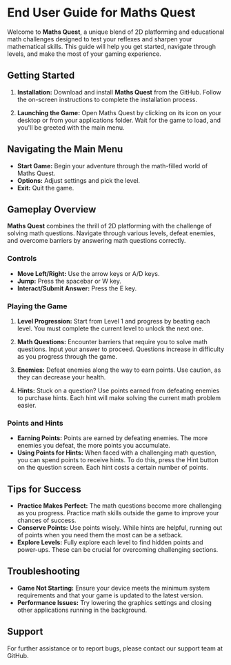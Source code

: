 End User Guide for **Maths Quest**
===================================

Welcome to **Maths Quest**, a unique blend of 2D platforming and educational math challenges designed to test your reflexes and sharpen your mathematical skills. This guide will help you get started, navigate through levels, and make the most of your gaming experience.

Getting Started
---------------

1.  **Installation:** Download and install **Maths Quest** from the GitHub. Follow the on-screen instructions to complete the installation process.

2.  **Launching the Game:** Open Maths Quest by clicking on its icon on your desktop or from your applications folder. Wait for the game to load, and you'll be greeted with the main menu.

Navigating the Main Menu
------------------------

-   **Start Game:** Begin your adventure through the math-filled world of Maths Quest.
-   **Options:** Adjust settings and pick the level.
-   **Exit:** Quit the game.

Gameplay Overview
-----------------

**Maths Quest** combines the thrill of 2D platforming with the challenge of solving math questions. Navigate through various levels, defeat enemies, and overcome barriers by answering math questions correctly.

### Controls

-   **Move Left/Right:** Use the arrow keys or A/D keys.
-   **Jump:** Press the spacebar or W key.
-   **Interact/Submit Answer:** Press the E key.

### Playing the Game

1.  **Level Progression:** Start from Level 1 and progress by beating each level. You must complete the current level to unlock the next one.

2.  **Math Questions:** Encounter barriers that require you to solve math questions. Input your answer to proceed. Questions increase in difficulty as you progress through the game.

3.  **Enemies:** Defeat enemies along the way to earn points. Use caution, as they can decrease your health.

4.  **Hints:** Stuck on a question? Use points earned from defeating enemies to purchase hints. Each hint will make solving the current math problem easier.

### Points and Hints

-   **Earning Points:** Points are earned by defeating enemies. The more enemies you defeat, the more points you accumulate.
-   **Using Points for Hints:** When faced with a challenging math question, you can spend points to receive hints. To do this, press the Hint button on the question screen. Each hint costs a certain number of points.

Tips for Success
----------------

-   **Practice Makes Perfect:** The math questions become more challenging as you progress. Practice math skills outside the game to improve your chances of success.
-   **Conserve Points:** Use points wisely. While hints are helpful, running out of points when you need them the most can be a setback.
-   **Explore Levels:** Fully explore each level to find hidden points and power-ups. These can be crucial for overcoming challenging sections.

Troubleshooting
---------------

-   **Game Not Starting:** Ensure your device meets the minimum system requirements and that your game is updated to the latest version.
-   **Performance Issues:** Try lowering the graphics settings and closing other applications running in the background.

Support
-------

For further assistance or to report bugs, please contact our support team at GitHub.

